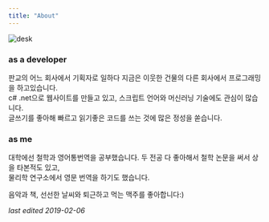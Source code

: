 ```yaml
---
title: "About"
---
```


![desk]({{site.baseurl}}/img/IMG2139.jpg)
 
### as a developer

판교의 어느 회사에서 기획자로 일하다 지금은 이웃한 건물의 다른 회사에서 프로그래밍을 하고있습니다.  
c# .net으로 웹사이트를 만들고 있고, 스크립트 언어와 머신러닝 기술에도 관심이 많습니다.        
글쓰기를 좋아해 빠르고 읽기좋은 코드를 쓰는 것에 많은 정성을 쏟습니다.  

### as me 

대학에선 철학과 영어통번역을 공부했습니다.
두 전공 다 좋아해서 철학 논문을 써서 상을 타본적도 있고,  
물리학 연구소에서 영문 번역을 하기도 했습니다.

음악과 책, 선선한 날씨와 퇴근하고 먹는 맥주를 좋아합니다:)


_last edited 2019-02-06_